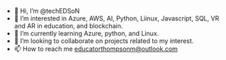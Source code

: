 - 👋 Hi, I’m @techEDSoN
- 👀 I’m interested in Azure, AWS, AI, Python, Liinux, Javascript, SQL, VR and AR in education, and blockchain.
- 🌱 I’m currently learning Azure, python, and Linux.
- 💞️ I’m looking to collaborate on projects related to my interest.
- 📫 How to reach me educatorthompsonm@outlook.com

<!---
techEDSoN/techEDSoN is a ✨ special ✨ repository because its `README.md` (this file) appears on your GitHub profile.
You can click the Preview link to take a look at your changes.
--->
